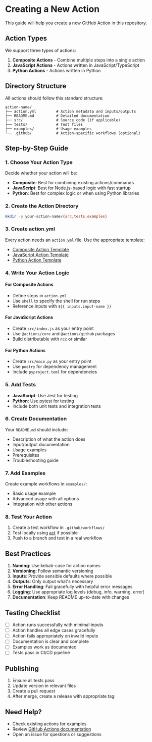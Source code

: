 # Creating a New Action

This guide will help you create a new GitHub Action in this repository.

## Action Types

We support three types of actions:

1. **Composite Actions** - Combine multiple steps into a single action
2. **JavaScript Actions** - Actions written in JavaScript/TypeScript
3. **Python Actions** - Actions written in Python

## Directory Structure

All actions should follow this standard structure:

```
action-name/
├── action.yml         # Action metadata and inputs/outputs
├── README.md          # Detailed documentation
├── src/               # Source code (if applicable)
├── tests/             # Test files
├── examples/          # Usage examples
└── .github/           # Action-specific workflows (optional)
```

## Step-by-Step Guide

### 1. Choose Your Action Type

Decide whether your action will be:
- **Composite**: Best for combining existing actions/commands
- **JavaScript**: Best for Node.js-based logic with fast startup
- **Python**: Best for complex logic or when using Python libraries

### 2. Create the Action Directory

```bash
mkdir -p your-action-name/{src,tests,examples}
```

### 3. Create action.yml

Every action needs an `action.yml` file. Use the appropriate template:

- [Composite Action Template](../templates/composite-action/action.yml)
- [JavaScript Action Template](../templates/javascript-action/action.yml)
- [Python Action Template](../templates/python-action/action.yml)

### 4. Write Your Action Logic

#### For Composite Actions
- Define steps in `action.yml`
- Use `shell` to specify the shell for run steps
- Reference inputs with `${{ inputs.input-name }}`

#### For JavaScript Actions
- Create `src/index.js` as your entry point
- Use `@actions/core` and `@actions/github` packages
- Build distributable with `ncc` or similar

#### For Python Actions
- Create `src/main.py` as your entry point
- Use `poetry` for dependency management
- Include `pyproject.toml` for dependencies

### 5. Add Tests

- **JavaScript**: Use Jest for testing
- **Python**: Use pytest for testing
- Include both unit tests and integration tests

### 6. Create Documentation

Your `README.md` should include:
- Description of what the action does
- Input/output documentation
- Usage examples
- Prerequisites
- Troubleshooting guide

### 7. Add Examples

Create example workflows in `examples/`:
- Basic usage example
- Advanced usage with all options
- Integration with other actions

### 8. Test Your Action

1. Create a test workflow in `.github/workflows/`
2. Test locally using [act](https://github.com/nektos/act) if possible
3. Push to a branch and test in a real workflow

## Best Practices

1. **Naming**: Use kebab-case for action names
2. **Versioning**: Follow semantic versioning
3. **Inputs**: Provide sensible defaults where possible
4. **Outputs**: Only output what's necessary
5. **Error Handling**: Fail gracefully with helpful error messages
6. **Logging**: Use appropriate log levels (debug, info, warning, error)
7. **Documentation**: Keep README up-to-date with changes

## Testing Checklist

- [ ] Action runs successfully with minimal inputs
- [ ] Action handles all edge cases gracefully
- [ ] Action fails appropriately on invalid inputs
- [ ] Documentation is clear and complete
- [ ] Examples work as documented
- [ ] Tests pass in CI/CD pipeline

## Publishing

1. Ensure all tests pass
2. Update version in relevant files
3. Create a pull request
4. After merge, create a release with appropriate tag

## Need Help?

- Check existing actions for examples
- Review [GitHub Actions documentation](https://docs.github.com/en/actions)
- Open an issue for questions or suggestions